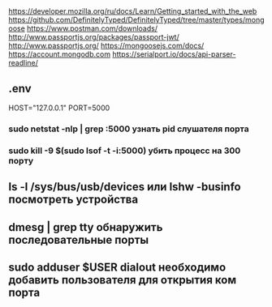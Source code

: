 ##

https://developer.mozilla.org/ru/docs/Learn/Getting_started_with_the_web
https://github.com/DefinitelyTyped/DefinitelyTyped/tree/master/types/mongoose
https://www.postman.com/downloads/
http://www.passportjs.org/packages/passport-jwt/
http://www.passportjs.org/
https://mongoosejs.com/docs/
https://account.mongodb.com
https://serialport.io/docs/api-parser-readline/

## .env

HOST="127.0.0.1"
PORT=5000

### sudo netstat -nlp | grep :5000 узнать pid слушателя порта

### sudo kill -9 $(sudo lsof -t -i:5000) убить процесс на 300 порту
## ls -l /sys/bus/usb/devices или lshw -businfo посмотреть устройства
## dmesg | grep tty обнаружить последовательные порты
## sudo adduser $USER  dialout необходимо добавить пользователя для открытия ком порта
 